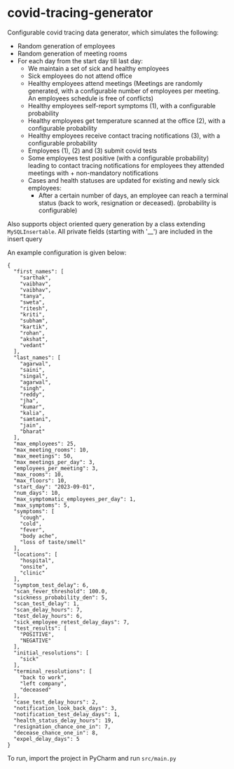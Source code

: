 # covid-tracing-generator
Configurable covid tracing data generator, which simulates the following:
- Random generation of employees
- Random generation of meeting rooms
- For each day from the start day till last day:
  - We maintain a set of sick and healthy employees 
  - Sick employees do not attend office 
  - Healthy employees attend meetings (Meetings are randomly generated, with a configurable number of employees per meeting. An employees schedule is free of conflicts)
  - Healthy employees self-report symptoms (1), with a configurable probability
  - Healthy employees get temperature scanned at the office (2), with a configurable probability
  - Healthy employees receive contact tracing notifications (3), with a configurable probability
  - Employees (1), (2) and (3) submit covid tests
  - Some employees test positive (with a configurable probability) leading to contact tracing notifications for employees they attended meetings with + non-mandatory notifications
  - Cases and health statuses are updated for existing and newly sick employees:
    - After a certain number of days, an employee can reach a terminal status (back to work, resignation or deceased). (probability is configurable)

Also supports object oriented query generation by a class extending `MySQLInsertable`. All private fields (starting with '__') are included in the insert query

An example configuration is given below:
```
{
  "first_names": [
    "sarthak",
    "vaibhav",
    "vaibhav",
    "tanya",
    "sweta",
    "ritesh",
    "kriti",
    "subham",
    "kartik",
    "rohan",
    "akshat",
    "vedant"
  ],
  "last_names": [
    "agarwal",
    "saini",
    "singal",
    "agarwal",
    "singh",
    "reddy",
    "jha",
    "kumar",
    "kalia",
    "samtani",
    "jain",
    "bharat"
  ],
  "max_employees": 25,
  "max_meeting_rooms": 10,
  "max_meetings": 50,
  "max_meetings_per_day": 3,
  "employees_per_meeting": 3,
  "max_rooms": 10,
  "max_floors": 10,
  "start_day": "2023-09-01",
  "num_days": 10,
  "max_symptomatic_employees_per_day": 1,
  "max_symptoms": 5,
  "symptoms": [
    "cough",
    "cold",
    "fever",
    "body ache",
    "loss of taste/smell"
  ],
  "locations": [
    "hospital",
    "onsite",
    "clinic"
  ],
  "symptom_test_delay": 6,
  "scan_fever_threshold": 100.0,
  "sickness_probability_den": 5,
  "scan_test_delay": 1,
  "scan_delay_hours": 7,
  "test_delay_hours": 6,
  "sick_employee_retest_delay_days": 7,
  "test_results": [
    "POSITIVE",
    "NEGATIVE"
  ],
  "initial_resolutions": [
    "sick"
  ],
  "terminal_resolutions": [
    "back to work",
    "left company",
    "deceased"
  ],
  "case_test_delay_hours": 2,
  "notification_look_back_days": 3,
  "notification_test_delay_days": 1,
  "health_status_delay_hours": 19,
  "resignation_chance_one_in": 7,
  "decease_chance_one_in": 8,
  "expel_delay_days": 5
}
```

To run, import the project in PyCharm and run `src/main.py`
